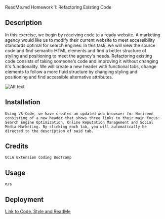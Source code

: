 ReadMe.md Homework 1: Refactoring Existing Code

## Description 
In this exercise, we begin by receiving code to a ready website. 
A marketing agency would like us to modify their current website to meet accessibility standards optimal for search engines. In this task, we will view the source code and find semantic HTML elements and find a better structure of styling and positioning to meet the agency's needs. 
Refactoring existing code consists of taking someone's code and improving 
it without changing it's functionality. We will create a new header with functional tabs, change elements to follow a more fluid structure by changing styling and positioning and find accessible alternative attributes. 

![Alt text](Horiseon%20Web%20Site%20Screen%20Shot.png)


## Installation
    Using VS Code, we have created an updated web browswer for Horiseon consisting of a new header that shows three links to their main focus: Search Engine Optimization, Online Reputation Management and Social Media Marketing. By clicking each tab, you will automatically be directed to the description of said tab. 

## Credits 
    UCLA Extension Coding Bootcamp

## Usage
    n/a

## Deployment


[Link to Code, Style and ReadMe](https://github.com/em1nm)


